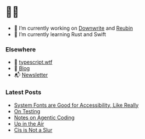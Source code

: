 # 🧑‍💻

- 🔭 I’m currently working on [Downwrite](https://github.com/charliewilco/downwrite) and [Reubin](https://github.com/charliewilco/reubin)
- 🌱 I’m currently learning Rust and Swift

### Elsewhere

- 🤖 [typescript.wtf](https://typescript.wtf/)
- 📝 [Blog](https://charliewil.co/)
- 📬 [Newsletter](https://buttondown.email/charliewilco/)


### Latest Posts

<!--START_SECTION:feed-->
* [System Fonts are Good for Accessibility, Like Really](https:&#x2F;&#x2F;charliewil.co&#x2F;n&#x2F;accessible-typography&#x2F;)
* [On Testing](https:&#x2F;&#x2F;charliewil.co&#x2F;n&#x2F;testing&#x2F;)
* [Notes on Agentic Coding](https:&#x2F;&#x2F;charliewil.co&#x2F;n&#x2F;agentic-coding&#x2F;)
* [Up in the Air](https:&#x2F;&#x2F;charliewil.co&#x2F;n&#x2F;up-in-the-air&#x2F;)
* [Cis is Not a Slur](https:&#x2F;&#x2F;charliewil.co&#x2F;n&#x2F;cis&#x2F;)
<!--END_SECTION:feed-->
